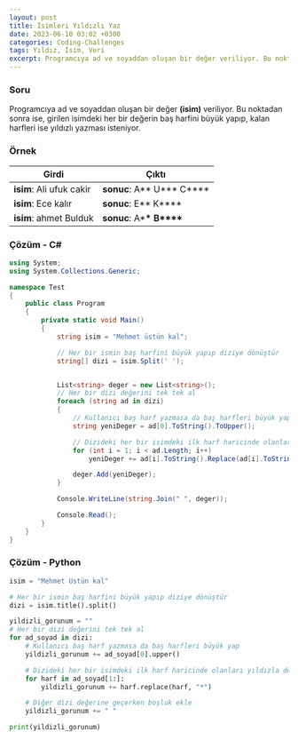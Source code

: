 ```yaml
---
layout: post
title: İsimleri Yıldızlı Yaz
date: 2023-06-10 03:02 +0300
categories: Coding-Challenges
tags: Yıldız, İsim, Veri
excerpt: Programcıya ad ve soyaddan oluşan bir değer veriliyor. Bu noktadan sonra ise, girilen isimdeki her bir değerin baş harfini büyük yapıp, kalan harfleri ise yıldızlı yazması isteniyor...
---
```


### Soru

Programcıya ad ve soyaddan oluşan bir değer **(isim)** veriliyor. Bu noktadan sonra ise, girilen isimdeki her bir değerin baş harfini büyük yapıp, kalan harfleri ise yıldızlı yazması isteniyor.

### Örnek

| Girdi                    | Çıktı                          |
| ------------------------ | ------------------------------ |
| **isim**: Ali ufuk cakir | **sonuc**: A** U\*** C\*\*\*\* |
| **isim**: Ece kalır      | **sonuc**: E** K\*\***         |
| **isim**: ahmet Bulduk   | **sonuc**: A\***\* B\*\*\*\*** |

### Çözüm - C#

```csharp
using System;
using System.Collections.Generic;

namespace Test
{
    public class Program
    {
        private static void Main()
        {
            string isim = "Mehmet üstün kal";

            // Her bir ismin baş harfini büyük yapıp diziye dönüştür
            string[] dizi = isim.Split(' ');


            List<string> deger = new List<string>();
            // Her bir dizi değerini tek tek al
            foreach (string ad in dizi)
            {
                // Kullanıcı baş harf yazmasa da baş harfleri büyük yap
                string yeniDeger = ad[0].ToString().ToUpper();

                // Dizideki her bir isimdeki ilk harf haricinde olanları yıldızla değiştir
                for (int i = 1; i < ad.Length; i++)
                    yeniDeger += ad[i].ToString().Replace(ad[i].ToString(), "*");

                deger.Add(yeniDeger);
            }

            Console.WriteLine(string.Join(" ", deger));

            Console.Read();
        }
    }
}
```

### Çözüm - Python

```python
isim = "Mehmet Üstün kal"

# Her bir ismin baş harfini büyük yapıp diziye dönüştür
dizi = isim.title().split()

yildizli_gorunum = ""
# Her bir dizi değerini tek tek al
for ad_soyad in dizi:
    # Kullanıcı baş harf yazmasa da baş harfleri büyük yap
    yildizli_gorunum += ad_soyad[0].upper()

    # Dizideki her bir isimdeki ilk harf haricinde olanları yıldızla değiştir
    for harf in ad_soyad[1:]:
        yildizli_gorunum += harf.replace(harf, "*")

    # Diğer dizi değerine geçerken boşluk ekle
    yildizli_gorunum += " "

print(yildizli_gorunum)
```

